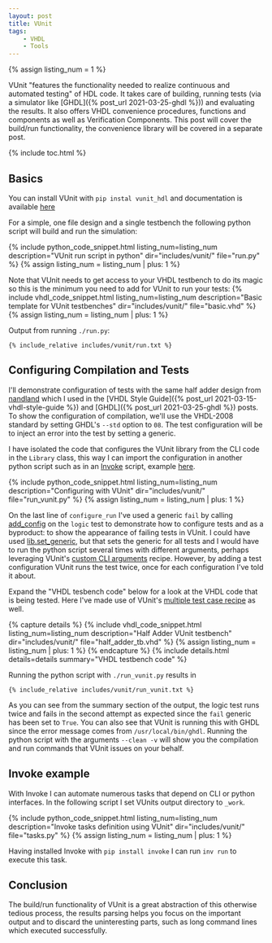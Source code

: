 ```yaml
---
layout: post
title: VUnit
tags:
    - VHDL
    - Tools
---
```

{% assign listing_num = 1 %}

VUnit "features the functionality needed to realize continuous and automated testing" of HDL code.
It takes care of building, running tests (via a simulator like [GHDL]({% post_url 2021-03-25-ghdl %})) and evaluating the results. It also offers VHDL convenience procedures, functions and components as well as Verification Components. This post will cover the build/run functionality, the convenience library will be covered in a separate post.

{% include toc.html %}

## Basics

You can install VUnit with `pip instal vunit_hdl` and documentation is available [here](https://vunit.github.io/)

For a simple, one file design and a single testbench the following python script will build and run the simulation:

{%
  include python_code_snippet.html
  listing_num=listing_num
  description="VUnit run script in python"
  dir="includes/vunit/"
  file="run.py"
%}
{% assign listing_num = listing_num | plus: 1 %}

Note that VUnit needs to get access to your VHDL testbench to do its magic so this is the minimum you need to add for VUnit to run your tests:
{%
  include vhdl_code_snippet.html
  listing_num=listing_num
  description="Basic template for VUnit testbenches"
  dir="includes/vunit/"
  file="basic.vhd"
%}
{% assign listing_num = listing_num | plus: 1 %}

Output from running `./run.py`:

```
{% include_relative includes/vunit/run.txt %}
```

## Configuring Compilation and Tests


I'll demonstrate configuration of tests with the same half adder design from [nandland](https://www.nandland.com/vhdl/modules/module-half-adder.html) which I used in the [VHDL Style Guide]({% post_url 2021-03-15-vhdl-style-guide %}) and [GHDL]({% post_url 2021-03-25-ghdl %}) posts. To show the configuration of compilation, we'll use the VHDL-2008 standard by setting GHDL's `--std` option to `08`. The test configuration will be to inject an error into the test by setting a generic.

I have isolated the code that configures the VUnit library from the CLI code in the `Library` class, this way I can import the configuration in another python script such as in an [Invoke](http://docs.pyinvoke.org/en/latest/getting-started.html) script, example [here](#invoke-example).

{%
  include python_code_snippet.html
  listing_num=listing_num
  description="Configuring with VUnit"
  dir="includes/vunit/"
  file="run_vunit.py"
%}
{% assign listing_num = listing_num | plus: 1 %}

On the last line of `configure_run` I've used a generic `fail` by calling [add\_config](https://vunit.github.io/py/vunit.html#vunit.ui.test.Test.add_config) on the `logic` test to demonstrate how to configure tests and as a byproduct: to show the appearance of failing tests in VUnit. I could have used [lib.set\_generic](https://vunit.github.io/py/vunit.html#vunit.ui.library.Library.set_generic), but that sets the generic for all tests and I would have to run the python script several times with different arguments, perhaps leveraging VUnit's [custom CLI arguments](https://vunit.github.io/py/ui.html#adding-custom-command-line-arguments) recipe. However, by adding a test configuration VUnit runs the test twice, once for each configuration I've told it about.

Expand the "VHDL tesbench code" below for a look at the VHDL code that is being tested. Here I've made use of VUnit's [multiple test case recipe](https://vunit.github.io/user_guide.html#id5) as well.

{% capture details %}
{%
  include vhdl_code_snippet.html
  listing_num=listing_num
  description="Half Adder VUnit testbench"
  dir="includes/vunit/"
  file="half_adder_tb.vhd"
%}
{% assign listing_num = listing_num | plus: 1 %}
{% endcapture %}
{% include details.html details=details summary="VHDL testbench code" %}

Running the python script with `./run_vunit.py` results in

```
{% include_relative includes/vunit/run_vunit.txt %}
```

As you can see from the summary section of the output, the logic test runs twice and fails in the second attempt as expected since the `fail` generic has been set to `True`. You can also see that VUnit is running this with GHDL since the error message comes from `/usr/local/bin/ghdl`. Running the python script with the arguments `--clean -v` will show you the compilation and run commands that VUnit issues on your behalf.

## Invoke example

With Invoke I can automate numerous tasks that depend on CLI or python interfaces. In the following script I set VUnits output directory to `_work`.

{%
  include python_code_snippet.html
  listing_num=listing_num
  description="Invoke tasks definition using VUnit"
  dir="includes/vunit/"
  file="tasks.py"
%}
{% assign listing_num = listing_num | plus: 1 %}

Having installed Invoke with `pip install invoke` I can run `inv run` to execute this task.

## Conclusion

The build/run functionality of VUnit is a great abstraction of this otherwise tedious process, the results parsing helps you focus on the important output and to discard the uninteresting parts, such as long command lines which executed successfully.

